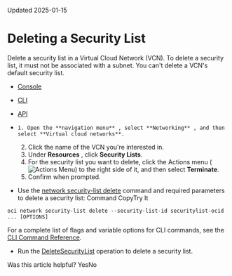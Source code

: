 Updated 2025-01-15
# Deleting a Security List
Delete a security list in a Virtual Cloud Network (VCN). 
To delete a security list, it must not be associated with a subnet. You can't delete a VCN's default security list.
  * [Console](https://docs.oracle.com/en-us/iaas/Content/Network/Concepts/deleting-securitylist.htm)
  * [CLI](https://docs.oracle.com/en-us/iaas/Content/Network/Concepts/deleting-securitylist.htm)
  * [API](https://docs.oracle.com/en-us/iaas/Content/Network/Concepts/deleting-securitylist.htm)


  *     1. Open the **navigation menu** , select **Networking** , and then select **Virtual cloud networks**.
    2. Click the name of the VCN you're interested in.
    3. Under **Resources** , click **Security Lists**.
    4. For the security list you want to delete, click the Actions menu (![Actions Menu](https://docs.oracle.com/en-us/iaas/Content/libraries/global-images/actions-menu.png)) to the right side of it, and then select **Terminate**. 
    5. Confirm when prompted.
  * Use the [network security-list delete](https://docs.oracle.com/iaas/tools/oci-cli/latest/oci_cli_docs/cmdref/network/security-list/delete.html) command and required parameters to delete a security list:
Command
CopyTry It
```
oci network security-list delete --security-list-id securitylist-ocid ... [OPTIONS]
```

For a complete list of flags and variable options for CLI commands, see the [CLI Command Reference](https://docs.oracle.com/iaas/tools/oci-cli/latest).
  * Run the [DeleteSecurityList](https://docs.oracle.com/iaas/api/#/en/iaas/latest/SecurityList/DeleteSecurityList) operation to delete a security list.


Was this article helpful?
YesNo

